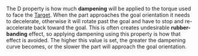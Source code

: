 The D property is how much **dampening** will be applied to the torque used to face the [Target](https://developer.roblox.com/en-us/api-reference/property/RocketPropulsion/Target). When the part approaches the goal orientation it needs to decelerate, otherwise it will rotate past the goal and have to stop and re-accelerate back toward the goal. This is often creates undesirable **rubber-banding** effect, so applying dampening using this property is how that effect is avoided. The higher this value is set, the greater the dampening curve becomes, or the slower the part will approach the goal orientation.